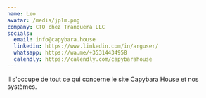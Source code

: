 ```yaml
---
name: Leo
avatar: /media/jplm.png
company: CTO chez Tranquera LLC
socials:
  email: info@capybara.house
  linkedin: https://www.linkedin.com/in/arguser/
  whatsapp: https://wa.me/+35314434958
  calendly: https://calendly.com/capybarahouse
---
```


Il s'occupe de tout ce qui concerne le site Capybara House et nos systèmes.